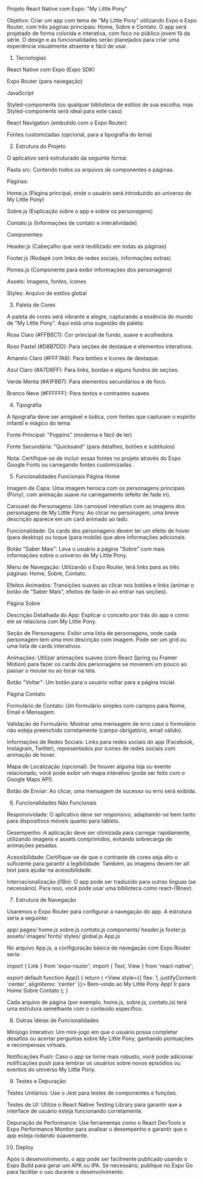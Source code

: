 Projeto React Native com Expo: "My Little Pony"

Objetivo: Criar um app com tema de "My Little Pony" utilizando Expo e Expo Router, com três páginas principais: Home, Sobre e Contato. O app será projetado de forma colorida e interativa, com foco no público jovem fã da série. O design e as funcionalidades serão planejados para criar uma experiência visualmente atraente e fácil de usar.

1. Tecnologias

React Native com Expo (Expo SDK)

Expo Router (para navegação)

JavaScript

Styled-components (ou qualquer biblioteca de estilos de sua escolha, mas Styled-components será ideal para este caso)

React Navigation (embutido com o Expo Router)

Fontes customizadas (opcional, para a tipografia do tema)

2. Estrutura do Projeto

O aplicativo será estruturado da seguinte forma:

Pasta src: Contendo todos os arquivos de componentes e páginas.

Páginas:

Home.js (Página principal, onde o usuário será introduzido ao universo de My Little Pony)

Sobre.js (Explicação sobre o app e sobre os personagens)

Contato.js (Informações de contato e interatividade)

Componentes:

Header.js (Cabeçalho que será reutilizado em todas as páginas)

Footer.js (Rodapé com links de redes sociais, informações extras)

Ponies.js (Componente para exibir informações dos personagens)

Assets: Imagens, fontes, ícones

Styles: Arquivo de estilos global

3. Paleta de Cores

A paleta de cores será vibrante e alegre, capturando a essência do mundo de "My Little Pony". Aqui está uma sugestão de paleta:

Rosa Claro (#FFB6C1): Cor principal de fundo, suave e acolhedora.

Roxo Pastel (#D8B7DD): Para seções de destaque e elementos interativos.

Amarelo Claro (#FFF7A6): Para botões e ícones de destaque.

Azul Claro (#A7D8FF): Para links, bordas e alguns fundos de seções.

Verde Menta (#A1F8B7): Para elementos secundários e de foco.

Branco Neve (#FFFFFF): Para textos e contrastes suaves.

4. Tipografia

A tipografia deve ser amigável e lúdica, com fontes que capturam o espírito infantil e mágico do tema:

Fonte Principal: "Poppins" (moderna e fácil de ler)

Fonte Secundária: "Quicksand" (para detalhes, botões e subtítulos)

Nota: Certifique-se de incluir essas fontes no projeto através do Expo Google Fonts ou carregando fontes customizadas.

5. Funcionalidades Funcionais
Página Home

Imagem de Capa: Uma imagem heroica com os personagens principais (Pony), com animação suave no carregamento (efeito de fade in).

Carousel de Personagens: Um carrossel interativo com as imagens dos personagens de My Little Pony. Ao clicar no personagem, uma breve descrição aparece em um card animado ao lado.

Funcionalidade: Os cards dos personagens devem ter um efeito de hover (para desktop) ou toque (para mobile) que abre informações adicionais.

Botão "Saber Mais": Leva o usuário à página "Sobre" com mais informações sobre o universo de My Little Pony.

Menu de Navegação: Utilizando o Expo Router, terá links para as três páginas: Home, Sobre, Contato.

Efeitos Animados: Transições suaves ao clicar nos botões e links (animar o botão de "Saber Mais", efeitos de fade-in ao entrar nas seções).

Página Sobre

Descrição Detalhada do App: Explicar o conceito por trás do app e como ele se relaciona com My Little Pony.

Seção de Personagens: Exibir uma lista de personagens, onde cada personagem tem uma mini descrição com imagem. Pode ser um grid ou uma lista de cards interativos.

Animações: Utilizar animações suaves (com React Spring ou Framer Motion) para fazer os cards dos personagens se moverem um pouco ao passar o mouse ou ao tocar na tela.

Botão "Voltar": Um botão para o usuário voltar para a página inicial.

Página Contato

Formulário de Contato: Um formulário simples com campos para Nome, Email e Mensagem.

Validação de Formulário: Mostrar uma mensagem de erro caso o formulário não esteja preenchido corretamente (campo obrigatório, email válido).

Informações de Redes Sociais: Links para redes sociais do app (Facebook, Instagram, Twitter), representados por ícones de redes sociais com animação de hover.

Mapa de Localização (opcional): Se houver alguma loja ou evento relacionado, você pode exibir um mapa interativo (pode ser feito com o Google Maps API).

Botão de Enviar: Ao clicar, uma mensagem de sucesso ou erro será exibida.

6. Funcionalidades Não Funcionais

Responsividade: O aplicativo deve ser responsivo, adaptando-se bem tanto para dispositivos móveis quanto para tablets.

Desempenho: A aplicação deve ser otimizada para carregar rapidamente, utilizando imagens e assets comprimidos, evitando sobrecarga de animações pesadas.

Acessibilidade: Certifique-se de que o contraste de cores seja alto o suficiente para garantir a legibilidade. Também, as imagens devem ter alt text para ajudar na acessibilidade.

Internacionalização (i18n): O app pode ser traduzido para outras línguas (se necessário). Para isso, você pode usar uma biblioteca como react-i18next.

7. Estrutura de Navegação

Usaremos o Expo Router para configurar a navegação do app. A estrutura seria a seguinte:

app/
  pages/
    home.js
    sobre.js
    contato.js
  components/
    header.js
    footer.js
  assets/
    images/
    fonts/
  styles/
    global.js
  App.js


No arquivo App.js, a configuração básica de navegação com Expo Router seria:

import { Link } from 'expo-router';
import { Text, View } from 'react-native';

export default function App() {
  return (
    <View style={{ flex: 1, justifyContent: 'center', alignItems: 'center' }}>
      <Text>Bem-vindo ao My Little Pony App!</Text>
      <Link href="/home">Ir para Home</Link>
      <Link href="/sobre">Sobre</Link>
      <Link href="/contato">Contato</Link>
    </View>
  );
}


Cada arquivo de página (por exemplo, home.js, sobre.js, contato.js) terá uma estrutura semelhante com o conteúdo específico.

8. Outras Ideias de Funcionalidades

Minijogo Interativo: Um mini-jogo em que o usuário possa completar desafios ou acertar perguntas sobre My Little Pony, ganhando pontuações e recompensas virtuais.

Notificações Push: Caso o app se torne mais robusto, você pode adicionar notificações push para lembrar os usuários sobre novos episódios ou eventos do universo My Little Pony.

9. Testes e Depuração

Testes Unitários: Use o Jest para testes de componentes e funções.

Testes de UI: Utilize o React Native Testing Library para garantir que a interface de usuário esteja funcionando corretamente.

Depuração de Performance: Use ferramentas como o React DevTools e Expo Performance Monitor para analisar o desempenho e garantir que o app esteja rodando suavemente.

10. Deploy

Após o desenvolvimento, o app pode ser facilmente publicado usando o Expo Build para gerar um APK ou IPA. Se necessário, publique no Expo Go para facilitar o uso durante o desenvolvimento.